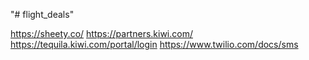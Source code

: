 "# flight_deals" 

https://sheety.co/
https://partners.kiwi.com/
https://tequila.kiwi.com/portal/login
https://www.twilio.com/docs/sms